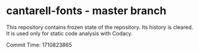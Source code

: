 # cantarell-fonts - master branch

This repository contains frozen state of the repository.
Its history is cleared. It is used only for static code
analysis with Codacy.

Commit Time: 1710823865